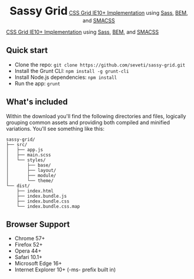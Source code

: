 <p align="center">
    <b style="font-size: 30px;">Sassy Grid</b>
    <a href="https://www.w3.org/TR/2011/WD-css3-grid-layout-20110407/">CSS Grid IE10+ Implementation</a> using <a href="https://sass-lang.com/)">Sass</a>, <a href="http://getbem.com/">BEM</a>, and <a href="https://smacss.com/">SMACSS</a>

[CSS Grid IE10+ Implementation](https://www.w3.org/TR/2011/WD-css3-grid-layout-20110407/) using [Sass](https://sass-lang.com/), [BEM](http://getbem.com/), and [SMACSS](https://smacss.com/)
</p>

## Quick start
* Clone the repo: `git clone https://github.com/seveti/sassy-grid.git`
* Install the Grunt CLI: `npm install -g grunt-cli`
* Install Node.js dependencies: `npm install`
* Run the app: `grunt`

## What's included
Within the download you'll find the following directories and files, logically grouping common assets and providing both compiled and minified variations. You'll see something like this:
```
sassy-grid/
├── src/
│   ├── app.js
│   ├── main.scss
│   └── styles/
│       ├── base/
│       ├── layout/
│       ├── module/
│       └── theme/
└── dist/
    ├── index.html
    ├── index.bundle.js
    ├── index.bundle.css
    └── index.bundle.css.map
```

## Browser Support
* Chrome 57+
* Firefox 52+
* Opera 44+
* Safari 10.1+
* Microsoft Edge 16+
* Internet Explorer 10+ (-ms- prefix built in)
